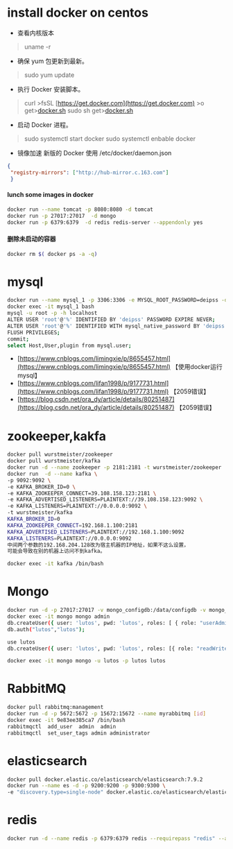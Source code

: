 # install docker on centos
- 查看内核版本
> uname -r

- 确保 yum 包更新到最新。
> sudo yum update

- 执行 Docker 安装脚本。
> curl >fsSL [https://get.docker.com](https://get.docker.com) >o get>[docker.sh](http://docker.sh) sudo sh get>[docker.sh](http://docker.sh)

- 启动 Docker 进程。
> sudo systemctl start docker
> sudo systemctl enbable docker

- 镜像加速 新版的 Docker 使用 /etc/docker/daemon.json
```json
{
 "registry-mirrors": ["http://hub-mirror.c.163.com"]
 }
```
#### lunch some images in docker
```bash
docker run --name tomcat -p 8080:8080 -d tomcat 
docker run -p 27017:27017  -d mongo
docker run -p 6379:6379  -d redis redis-server --appendonly yes
```
#### 删除未启动的容器
```bash
docker rm $( docker ps -a -q)
```
# mysql
```bash
docker run --name mysql_1 -p 3306:3306 -e MYSQL_ROOT_PASSWORD=deipss -d mysql:latest
docker exec -it mysql_1 bash
mysql -u root -p -h localhost
ALTER USER 'root'@'%' IDENTIFIED BY 'deipss' PASSWORD EXPIRE NEVER;
ALTER USER 'root'@'%' IDENTIFIED WITH mysql_native_password BY 'deipss'; 
FLUSH PRIVILEGES;
commit;
select Host,User,plugin from mysql.user;
```

- [https://www.cnblogs.com/limingxie/p/8655457.html](https://www.cnblogs.com/limingxie/p/8655457.html) 【使用docker运行mysql】
- [https://www.cnblogs.com/lifan1998/p/9177731.html](https://www.cnblogs.com/lifan1998/p/9177731.html) 【2059错误】
- [https://blog.csdn.net/ora_dy/article/details/80251487](https://blog.csdn.net/ora_dy/article/details/80251487) 【2059错误】
# zookeeper,kakfa
```bash
docker pull wurstmeister/zookeeper  
docker pull wurstmeister/kafka  
docker run -d --name zookeeper -p 2181:2181 -t wurstmeister/zookeeper
docker run  -d --name kafka \
-p 9092:9092 \
-e KAFKA_BROKER_ID=0 \
-e KAFKA_ZOOKEEPER_CONNECT=39.108.158.123:2181 \
-e KAFKA_ADVERTISED_LISTENERS=PLAINTEXT://39.108.158.123:9092 \
-e KAFKA_LISTENERS=PLAINTEXT://0.0.0.0:9092 \
-t wurstmeister/kafka
KAFKA_BROKER_ID=0
KAFKA_ZOOKEEPER_CONNECT=192.168.1.100:2181
KAFKA_ADVERTISED_LISTENERS=PLAINTEXT://192.168.1.100:9092
KAFKA_LISTENERS=PLAINTEXT://0.0.0.0:9092
中间两个参数的192.168.204.128改为宿主机器的IP地址，如果不这么设置，
可能会导致在别的机器上访问不到kafka。
```
```bash
docker exec -it kafka /bin/bash
```
# Mongo
```bash
docker run -d -p 27017:27017 -v mongo_configdb:/data/configdb -v mongo_db:/data/db --name mongo docker.io/mongo --auth
docker exec -it mongo mongo admin
db.createUser({ user: 'lutos', pwd: 'lutos', roles: [ { role: "userAdminAnyDatabase", db: "admin" } ] });
db.auth("lutos","lutos");

use lutos
db.createUser({ user: 'lutos', pwd: 'lutos', roles: [{ role: "readWrite", db: "lutos" }] });

docker exec -it mongo mongo -u lutos -p lutos lutos
```
# RabbitMQ
```bash
docker pull rabbitmq:management
docker run -d -p 5672:5672 -p 15672:15672 --name myrabbitmq [id]
docker exec -it 9e83ee385ca7 /bin/bash 
rabbitmqctl  add_user  admin  admin
rabbitmqctl  set_user_tags admin administrator
```
# elasticsearch
```bash
docker pull docker.elastic.co/elasticsearch/elasticsearch:7.9.2
docker run --name es -d -p 9200:9200 -p 9300:9300 \
-e "discovery.type=single-node" docker.elastic.co/elasticsearch/elasticsearch:7.9.2

```
# redis
```bash
docker run -d --name redis -p 6379:6379 redis --requirepass "redis" --appendonly yes

```



